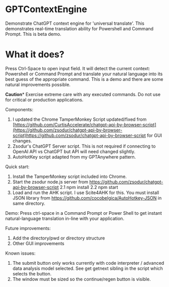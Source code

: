 # GPTContextEngine
Demonstrate ChatGPT context engine for 'universal translate'. This demonstrates real-time translation ability for Powershell and Command Prompt. 
This is beta demo. 

# What it does? 

Press Ctrl-Space to open input field. It will detect the current context: Powershell or Command Prompt and translate your natural language into its best guess 
of the appropriate command. This is a demo and there are some natural improvements possible.

**Caution*** Exercise extreme care with any executed commands. Do not use for critical or production applications.

Components:

1. I updated the Chrome TamperMonkey Script updated/fixed from [https://github.com/CurtisAccelerate/chatgpt-api-by-browser-script](https://github.com/zsodur/chatgpt-api-by-browser-script)https://github.com/zsodur/chatgpt-api-by-browser-script  for GUI changes.
2. Zsodur's ChatGPT Server script. This is not required if connecting to OpenAI API vs ChatGPT but API will need changed slightly.
3. AutoHotKey script adapted from my GPTAnywhere pattern.

Quick start:

1. Install the TamperMonkey script included into Chrome.
2. Start the zsodur node.js server from https://github.com/zsodur/chatgpt-api-by-browser-script
2.1 npm install
2.2 npm start
4. Load and run the AHK script. I use Scite4AHK for this. You must install JSON library from https://github.com/cocobelgica/AutoHotkey-JSON in same directory.

Demo:
Press ctrl-space in a Command Prompt or Power Shell to get instant natural-language translation in-line with your application.

Future improvements:
1. Add the directory/pwd or directory structure
2. Other GUI improvements

Known issues:
1. The submit button only works currently with code interpreter / advanced data analysis model selected. See get getnext sibling in the script which selects the button.
2. The window must be sized so the continue/regen button is visible.
   
   

   




